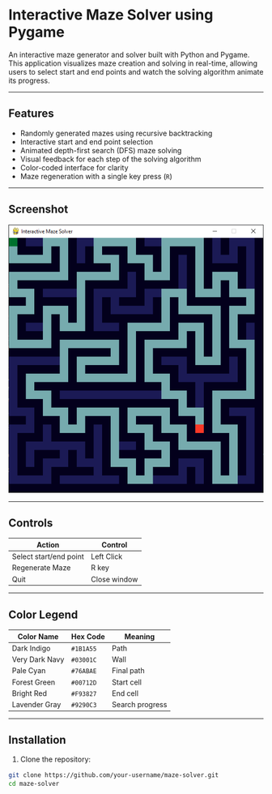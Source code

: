 # Interactive Maze Solver using Pygame

An interactive maze generator and solver built with Python and Pygame. This application visualizes maze creation and solving in real-time, allowing users to select start and end points and watch the solving algorithm animate its progress.

---

## Features

- Randomly generated mazes using recursive backtracking
- Interactive start and end point selection
- Animated depth-first search (DFS) maze solving
- Visual feedback for each step of the solving algorithm
- Color-coded interface for clarity
- Maze regeneration with a single key press (`R`)

---

## Screenshot

![Maze Solver Preview](/Maze_solver.png)

---

## Controls

| Action                 | Control       |
|------------------------|---------------|
| Select start/end point | Left Click    |
| Regenerate Maze        | R key         |
| Quit                   | Close window  |

---

## Color Legend

| Color Name     | Hex Code     | Meaning          |
|----------------|--------------|------------------|
| Dark Indigo    | `#1B1A55`     | Path             |
| Very Dark Navy | `#03001C`     | Wall             |
| Pale Cyan      | `#76ABAE`     | Final path       |
| Forest Green   | `#00712D`     | Start cell       |
| Bright Red     | `#F93827`     | End cell         |
| Lavender Gray  | `#9290C3`     | Search progress  |

---

## Installation

1. Clone the repository:

```bash
git clone https://github.com/your-username/maze-solver.git
cd maze-solver
